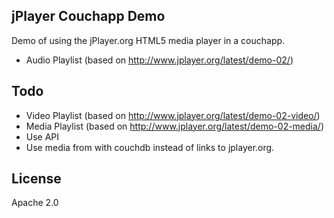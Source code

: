 ## jPlayer Couchapp Demo

Demo of using the jPlayer.org HTML5 media player in a couchapp.

* Audio Playlist (based on http://www.jplayer.org/latest/demo-02/) 

## Todo

* Video Playlist (based on http://www.jplayer.org/latest/demo-02-video/)
* Media Playlist (based on http://www.jplayer.org/latest/demo-02-media/)
* Use API
* Use media from with couchdb instead of links to jplayer.org.

## License

Apache 2.0
